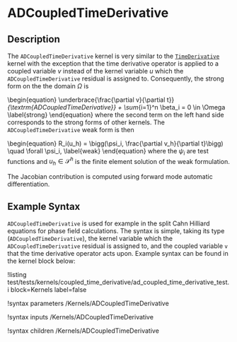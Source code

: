 # ADCoupledTimeDerivative

## Description

The `ADCoupledTimeDerivative` kernel is very similar to the
[`TimeDerivative`](/TimeDerivative.md) kernel with the exception that the time
derivative operator is applied to a coupled variable $v$ instead of the kernel
variable $u$ which the `ADCoupledTimeDerivative` residual is assigned to.
Consequently, the strong form on the the domain $\Omega$ is

\begin{equation}
\underbrace{\frac{\partial v}{\partial t}}_{\textrm{ADCoupledTimeDerivative}} +
\sum_{i=1}^n \beta_i = 0 \in \Omega
\label{strong}
\end{equation}
where the second term on the left hand side corresponds to the
strong forms of other kernels. The `ADCoupledTimeDerivative` weak form is then

\begin{equation}
R_i(u_h) = \bigg(\psi_i, \frac{\partial v_h}{\partial t}\bigg) \quad \forall
\psi_i,
\label{weak}
\end{equation}
where the $\psi_i$ are test functions and $u_h \in \mathcal{S}^h$ is the finite
element solution of the weak formulation.

The Jacobian contribution is computed using forward mode automatic
differentiation.

## Example Syntax

`ADCoupledTimeDerivative` is used for example in the split Cahn Hilliard
equations for phase field calculations. The syntax is simple, taking its type
(`ADCoupledTimeDerivative`), the kernel variable which the
`ADCoupledTimeDerivative` residual is assigned to, and the coupled variable `v`
that the time derivative operator acts upon. Example syntax can be found in the
kernel block below:

!listing
test/tests/kernels/coupled_time_derivative/ad_coupled_time_derivative_test.i
block=Kernels label=false

!syntax parameters /Kernels/ADCoupledTimeDerivative<RESIDUAL>

!syntax inputs /Kernels/ADCoupledTimeDerivative<RESIDUAL>

!syntax children /Kernels/ADCoupledTimeDerivative<RESIDUAL>
